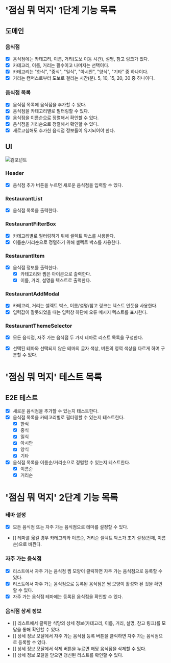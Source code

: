 # '점심 뭐 먹지' 1단계 기능 목록

## 도메인

### 음식점

- [x] 음식점에는 카테고리, 이름, 거리(도보 이동 시간), 설명, 참고 링크가 있다.
- [x] 카테고리, 이름, 거리는 필수이고 나머지는 선택이다.
- [x] 카테고리는 "한식", "중식", "일식", "아시안", "양식", "기타" 중 하나이다.
- [x] 거리는 캠퍼스로부터 도보로 걸리는 시간(분). 5, 10, 15, 20, 30 중 하나이다.

### 음식점 목록

- [x] 음식점 목록에 음식점을 추가할 수 있다.
- [x] 음식점을 카테고리별로 필터링할 수 있다.
- [x] 음식점을 이름순으로 정렬해서 확인할 수 있다.
- [x] 음식점을 거리순으로 정렬해서 확인할 수 있다.
- [x] 새로고침해도 추가한 음식점 정보들이 유지되어야 한다.

## UI

![컴포넌트](./ui.png)

### Header

- [x] 음식점 추가 버튼을 누르면 새로운 음식점을 입력할 수 있다.

### RestaurantList

- [x] 음식점 목록을 출력한다.

### RestaurantFilterBox

- [x] 카테고리별로 필터링하기 위해 셀렉트 박스를 사용한다.
- [x] 이름순/거리순으로 정렬하기 위해 셀렉트 박스를 사용한다.

### RestaurantItem

- [x] 음식점 정보를 출력한다.
  - [x] 카테고리와 찜은 아이콘으로 출력한다.
  - [x] 이름, 거리, 설명을 텍스트로 출력한다.

### RestaurantAddModal

- [x] 카테고리, 거리는 셀렉트 박스, 이름/설명/참고 링크는 텍스트 인풋을 사용한다.
- [x] 입력값이 잘못되었을 때는 입력창 하단에 오류 메시지 텍스트를 표시한다.

### RestaurantThemeSelector

- [x] 모든 음식점, 자주 가는 음식점 두 가지 테마로 리스트 목록을 구성한다.

- [x] 선택된 테마와 선택되지 않은 테마의 글자 색상, 버튼의 영역 색상을 다르게 하여 구분할 수 있다.

# '점심 뭐 먹지' 테스트 목록

## E2E 테스트

- [x] 새로운 음식점을 추가할 수 있는지 테스트한다.
- [x] 음식점 목록을 카테고리별로 필터링할 수 있는지 테스트한다.
  - [x] 한식
  - [x] 중식
  - [x] 일식
  - [x] 아시안
  - [x] 양식
  - [x] 기타
- [x] 음식점 목록을 이름순/거리순으로 정렬할 수 있는지 테스트한다.
  - [x] 이름순
  - [x] 거리순

# '점심 뭐 먹지' 2단계 기능 목록

### 테마 설정

- [x] 모든 음식점 또는 자주 가는 음식점으로 테마를 설정할 수 있다.
- [] 테마를 옮길 경우 카테고리와 이름순, 거리순 셀렉트 박스가 초기 설정(전체, 이름순)으로 바뀐다.

### 자주 가는 음식점

- [x] 리스트에서 자주 가는 음식점 찜 모양이 클릭하면 자주 가는 음식점으로 등록할 수 있다.
- [x] 리스트에서 자주 가는 음식점으로 등록된 음식점은 찜 모양이 활성화 된 것을 확인할 수 있다.
- [x] 자주 가는 음식점 테마에는 등록된 음식점을 확인할 수 있다.

### 음식점 상세 정보

- [] 리스트에서 클릭한 식당의 상세 정보(카테고리, 이름, 거리, 설명, 참고 링크)를 모달을 통해 확인할 수 있다.
- [] 상세 정보 모달에서 자주 가는 음식점 등록 버튼을 클릭하면 자주 가는 음식점으로 등록할 수 있다.
- [] 상세 정보 모달에서 삭제 버튼을 누르면 해당 음식점을 삭제할 수 있다.
- [] 상세 정보 모달을 닫으면 갱신된 리스트를 확인할 수 있다.
